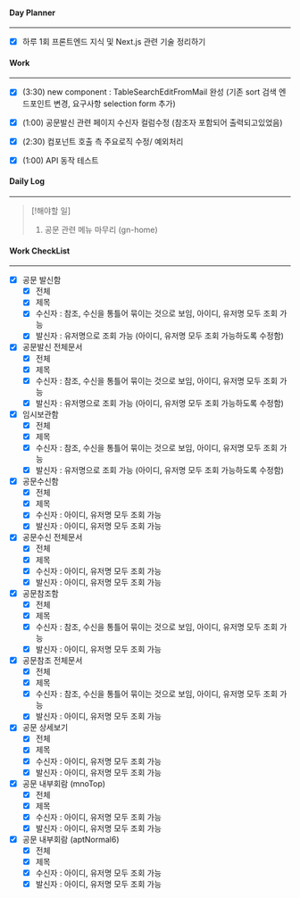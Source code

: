 
#### Day Planner
---
- [x] 하루 1회 프론트엔드 지식 및 Next.js 관련 기술 정리하기


#### Work
---
- [x] (3:30) new component : TableSearchEditFromMail 완성 (기존 sort 검색 엔드포인트 변경, 요구사항 selection form 추가)
- [x] (1:00) 공문발신 관련 페이지 수신자 컬럼수정 (참조자 포함되어 출력되고있었음)
- [x] (2:30) 컴포넌트 호출 측 주요로직 수정/ 예외처리
- [x] (1:00) API 동작 테스트


#### Daily Log
---

> [!해야할 일]
> 1. 공문 관련 메뉴 마무리 (gn-home)


#### Work CheckList
---
- [x] 공문 발신함 
	- [x] 전체
	- [x] 제목
	- [x] 수신자 : 참조, 수신을 통틀어 묶이는 것으로 보임, 아이디, 유저명 모두 조회 가능
	- [x] 발신자 : 유저명으로 조회 가능 (아이디, 유저명 모두 조회 가능하도록 수정함)

- [x] 공문발신 전체문서
	- [x] 전체
	- [x] 제목
	- [x] 수신자 : 참조, 수신을 통틀어 묶이는 것으로 보임, 아이디, 유저명 모두 조회 가능
	- [x] 발신자 : 유저명으로 조회 가능 (아이디, 유저명 모두 조회 가능하도록 수정함)

- [x] 임시보관함
	- [x] 전체
	- [x] 제목
	- [x] 수신자 : 참조, 수신을 통틀어 묶이는 것으로 보임, 아이디, 유저명 모두 조회 가능
	- [x] 발신자 : 유저명으로 조회 가능 (아이디, 유저명 모두 조회 가능하도록 수정함)

- [x] 공문수신함
	- [x] 전체
	- [x] 제목
	- [x] 수신자 : 아이디, 유저명 모두 조회 가능
	- [x] 발신자 : 아이디, 유저명 모두 조회 가능

- [x] 공문수신 전체문서
	- [x] 전체
	- [x] 제목
	- [x] 수신자 : 아이디, 유저명 모두 조회 가능
	- [x] 발신자 : 아이디, 유저명 모두 조회 가능

- [x] 공문참조함
	- [x] 전체
	- [x] 제목
	- [x] 수신자 : 참조, 수신을 통틀어 묶이는 것으로 보임, 아이디, 유저명 모두 조회 가능
	- [x] 발신자 : 아이디, 유저명 모두 조회 가능

- [x] 공문참조 전체문서
	- [x] 전체
	- [x] 제목
	- [x] 수신자 : 참조, 수신을 통틀어 묶이는 것으로 보임, 아이디, 유저명 모두 조회 가능
	- [x] 발신자 : 아이디, 유저명 모두 조회 가능

- [x] 공문 상세보기
	- [x] 전체
	- [x] 제목
	- [x] 수신자 : 아이디, 유저명 모두 조회 가능
	- [x] 발신자 : 아이디, 유저명 모두 조회 가능

- [x] 공문 내부회람 (mnoTop)
	- [x] 전체
	- [x] 제목
	- [x] 수신자 : 아이디, 유저명 모두 조회 가능
	- [x] 발신자 : 아이디, 유저명 모두 조회 가능

- [x] 공문 내부회람 (aptNormal6)
	- [x] 전체
	- [x] 제목
	- [x] 수신자 : 아이디, 유저명 모두 조회 가능
	- [x] 발신자 : 아이디, 유저명 모두 조회 가능
